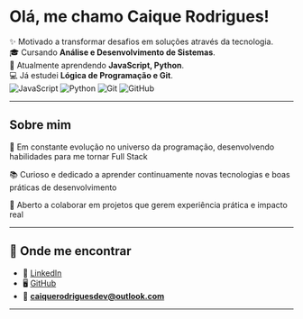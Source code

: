 # Olá, me chamo Caique Rodrigues!  

✨ Motivado a transformar desafios em soluções através da tecnologia.  
🎓 Cursando **Análise e Desenvolvimento de Sistemas**.  
🌱 Atualmente aprendendo **JavaScript, Python**.  
💻 Já estudei **Lógica de Programação e Git**.  
![JavaScript](https://img.shields.io/badge/JavaScript-F7DF1E?style=for-thebadge&logo=javascript&logoColor=black) ![Python](https://img.shields.io/badge/Python-3776AB?style=for-the-badge&logo=python&logoColor=white) ![Git](https://img.shields.io/badge/Git-F05032?style=for-the-badge&logo=git&logoColor=white)  ![GitHub](https://img.shields.io/badge/GitHub-100000?style=for-the-badge&logo=github&logoColor=white)  

---

## Sobre mim

🚀 Em constante evolução no universo da programação, desenvolvendo habilidades para me tornar Full Stack

📚 Curioso e dedicado a aprender continuamente novas tecnologias e boas práticas de desenvolvimento

🤝 Aberto a colaborar em projetos que gerem experiência prática e impacto real

---

## 🔗 Onde me encontrar
- 💼 [LinkedIn](https://www.linkedin.com/in/caique-rodrigues17/)  
- 🖥️ [GitHub](https://github.com/CaiqueDev17/CaiqueDev17)  
- 📧 **caiquerodriguesdev@outlook.com**  

---
